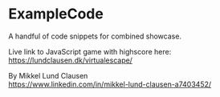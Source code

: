 # ExampleCode
A handful of code snippets for combined showcase.

Live link to JavaScript game with highscore here:<br> https://lundclausen.dk/virtualescape/

By Mikkel Lund Clausen<br>
https://www.linkedin.com/in/mikkel-lund-clausen-a7403452/
